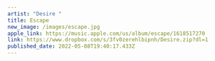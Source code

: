 ```yaml
---
artist: "Desire "
title: Escape
new_image: /images/escape.jpg
apple_link: https://music.apple.com/us/album/escape/1618517270
link: https://www.dropbox.com/s/3fv0zerehlbipnh/Desire.zip?dl=1
published_date: 2022-05-08T19:40:17.433Z
---
```

